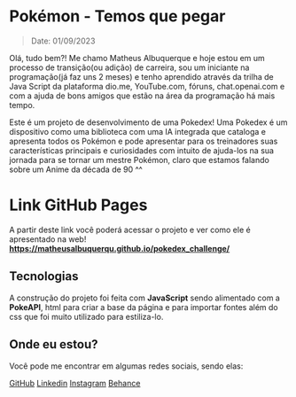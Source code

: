 # Pokémon - Temos que pegar

> Date: 01/09/2023

Olá, tudo bem?!
Me chamo Matheus Albuquerque e hoje estou em um processo de transição(ou adição) de carreira, sou um iniciante na programação(já faz uns 2 meses) e tenho aprendido através da trilha de Java Script da plataforma dio.me, YouTube.com, fóruns, chat.openai.com e com a ajuda de bons amigos que estão na área da programação há mais tempo.

Este é um projeto de desenvolvimento de uma Pokedex!
Uma Pokedex é um dispositivo como uma biblioteca com uma IA integrada que cataloga e apresenta todos os Pokémon e pode apresentar para os treinadores suas características principais e curiosidades com intuito de ajuda-los na sua jornada para se tornar um mestre Pokémon, claro que estamos falando sobre um Anime da década de 90 ^^

# Link GitHub Pages

A partir deste link você poderá acessar o projeto e ver como ele é apresentado na web! 
**https://matheusalbuquerqu.github.io/pokedex_challenge/**

## Tecnologias

A construção do projeto foi feita com **JavaScript** sendo alimentado com a **PokeAPI**, html para criar a base da página e para importar fontes além do css que foi muito utilizado para estiliza-lo.

## Onde eu estou?

Você pode me encontrar em algumas redes sociais, sendo elas:

[GitHub](https://github.com/MatheusAlbuquerqu)
[Linkedin](www.linkedin.com/in/matheus-albuquerque-a88b47168)
[Instagram](https://www.instagram.com/matheus.alq/)
[Behance](https://www.behance.net/matheusalbuque13)
